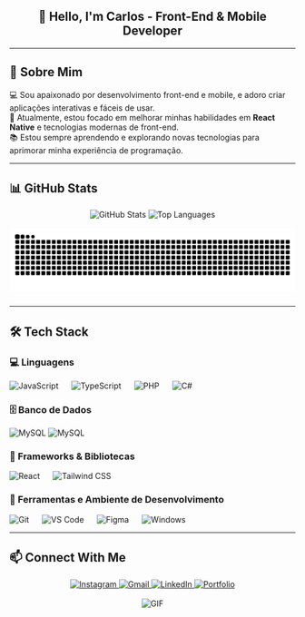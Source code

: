 <h2 align="center">👋 Hello, I'm Carlos - Front-End & Mobile Developer</h2>

---

## 🚀 Sobre Mim
💻 Sou apaixonado por desenvolvimento front-end e mobile, e adoro criar aplicações interativas e fáceis de usar.  
🎯 Atualmente, estou focado em melhorar minhas habilidades em **React Native** e tecnologias modernas de front-end.  
📚 Estou sempre aprendendo e explorando novas tecnologias para aprimorar minha experiência de programação.

---

## 📊 GitHub Stats
<div align="center">
  <img src="https://github-readme-stats.vercel.app/api?username=carlosgodspeed&show_icons=true&count_private=true&theme=dark" height="150" alt="GitHub Stats"/>
  <img src="https://github-readme-stats.vercel.app/api/top-langs?username=carlosgodspeed&layout=compact&langs_count=5&theme=dark" height="150" alt="Top Languages"/>
</div>

<div align="center">
<br clear="both">

<img src="https://raw.githubusercontent.com/carlosgodspeed/carlosgodspeed/output/snake.svg" alt="Snake animation" />

###
</div>


---

## 🛠 Tech Stack

### 💻 Linguagens
<div align="left">
  <img src="https://cdn.jsdelivr.net/gh/devicons/devicon/icons/javascript/javascript-original.svg" height="45" alt="JavaScript"/>
  <img width="15"/>
  <img src="https://cdn.jsdelivr.net/gh/devicons/devicon/icons/typescript/typescript-original.svg" height="45" alt="TypeScript"/>
  <img width="15"/>
  <img src="https://cdn.jsdelivr.net/gh/devicons/devicon/icons/php/php-original.svg" height="45" alt="PHP"/>
  <img width="15"/>
  <img src="https://cdn.jsdelivr.net/gh/devicons/devicon/icons/csharp/csharp-original.svg" height="45" alt="C#"/>
</div>

### 🗄️ Banco de Dados
<div align="left">
  <img src="https://cdn.jsdelivr.net/gh/devicons/devicon@latest/icons/mysql/mysql-original-wordmark.svg" height="45" alt="MySQL"/>
  <img src="https://cdn.jsdelivr.net/gh/devicons/devicon@latest/icons/firebase/firebase-original-wordmark.svg" height="45" alt="MySQL"/>
</div>

### 🚀 Frameworks & Bibliotecas
<div align="left">
  <img src="https://cdn.jsdelivr.net/gh/devicons/devicon/icons/react/react-original.svg" height="45" alt="React"/>
  <img width="15"/>
  <img src="https://cdn.jsdelivr.net/gh/devicons/devicon/icons/tailwindcss/tailwindcss-original.svg" height="45" alt="Tailwind CSS"/>
</div>

### 🧰 Ferramentas e Ambiente de Desenvolvimento
<div align="left">
  <img src="https://cdn.jsdelivr.net/gh/devicons/devicon/icons/git/git-original.svg" height="45" alt="Git"/>
  <img width="15"/>
  <img src="https://cdn.jsdelivr.net/gh/devicons/devicon/icons/vscode/vscode-original.svg" height="45" alt="VS Code"/>
  <img width="15"/>
  <img src="https://cdn.jsdelivr.net/gh/devicons/devicon/icons/figma/figma-original.svg" height="45" alt="Figma"/>
  <img width="15"/>
  <img src="https://cdn.jsdelivr.net/gh/devicons/devicon/icons/windows8/windows8-original.svg" height="45" alt="Windows"/>
</div>

---

## 📫 Connect With Me
<div align="center">
  <a href="https://www.instagram.com/carlos_godspeed" target="_blank">
    <img src="https://img.shields.io/badge/Instagram-E4405F?style=for-the-badge&logo=instagram&logoColor=white" height="35" alt="Instagram"/>
  </a>
  <a href="mailto:carlosminibics@gmail.com" target="_blank">
    <img src="https://img.shields.io/badge/Gmail-D14836?style=for-the-badge&logo=gmail&logoColor=white" height="35" alt="Gmail"/>
  </a>
  <a href="https://www.linkedin.com/in/carlos-henrique-4805b31b1/" target="_blank">
    <img src="https://img.shields.io/badge/LinkedIn-0077B5?style=for-the-badge&logo=linkedin&logoColor=white" height="35" alt="LinkedIn"/>
  </a>
  <a href="https://carlosgodspeed.github.io/Portfolio/" target="_blank">
    <img src="https://img.shields.io/badge/Portfolio-FFA500?style=for-the-badge&logo=firefox&logoColor=white" height="35" alt="Portfolio"/>
  </a>
</div>

<br>

<div align="center">
  <img src="https://www.bing.com/th/id/OGC.bdc9fb3aaec18ceaeffec5577c844541?pid=1.7&rurl=https%3a%2f%2fi.pinimg.com%2foriginals%2f21%2f11%2f61%2f21116158daaeb1459b4ec0758505e1ad.gif&ehk=A%2bi8jyyV9kphIyP7Bt%2fValO52Elr0gbubQ6qb%2f%2fwFfc%3d" alt="GIF" />
</div>
